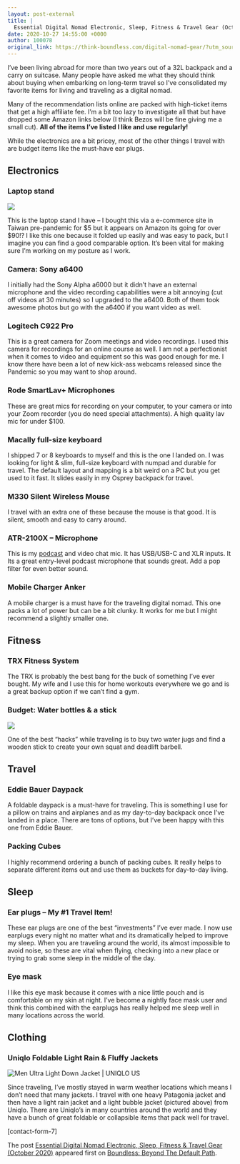 ```yaml
---
layout: post-external
title: |
  Essential Digital Nomad Electronic, Sleep, Fitness & Travel Gear (October 2020)
date: 2020-10-27 14:55:00 +0000
author: 100078
original_link: https://think-boundless.com/digital-nomad-gear/?utm_source=rss&utm_medium=rss&utm_campaign=digital-nomad-gear
---
```


I’ve been living abroad for more than two years out of a 32L backpack and a carry on suitcase. Many people have asked me what they should think about buying when embarking on long-term travel so I’ve consolidated my favorite items for living and traveling as a digital nomad.

Many of the recommendation lists online are packed with high-ticket items that get a high affiliate fee. I’m a bit too lazy to investigate all that but have dropped some Amazon links below (I think Bezos will be fine giving me a small cut). **All of the items I’ve listed I like and use regularly!**

While the electronics are a bit pricey, most of the other things I travel with are budget items like the must-have ear plugs.

## **Electronics**

### **Laptop stand**

![](https://i0.wp.com/think-boundless.com/wp-content/uploads/2020/10/IMG_0305.jpg?resize=1024%2C655&ssl=1)

This is the laptop stand I have – I bought this via a e-commerce site in Taiwan pre-pandemic for $5 but it appears on Amazon its going for over $90!? I like this one because it folded up easily and was easy to pack, but I imagine you can find a good comparable option. It’s been vital for making sure I’m working on my posture as I work.

### **Camera: Sony a6400**

I initially had the Sony Alpha a6000 but it didn’t have an external microphone and the video recording capabilities were a bit annoying (cut off videos at 30 minutes) so I upgraded to the a6400. Both of them took awesome photos but go with the a6400 if you want video as well.

### **Logitech C922 Pro**

This is a great camera for Zoom meetings and video recordings. I used this camera for recordings for an online course as well. I am not a perfectionist when it comes to video and equipment so this was good enough for me. I know there have been a lot of new kick-ass webcams released since the Pandemic so you may want to shop around.

### **Rode SmartLav+ Microphones**

These are great mics for recording on your computer, to your camera or into your Zoom recorder (you do need special attachments). A high quality lav mic for under $100.

### **Macally full-size keyboard**

I shipped 7 or 8 keyboards to myself and this is the one I landed on. I was looking for light & slim, full-size keyboard with numpad and durable for travel. The default layout and mapping is a bit weird on a PC but you get used to it fast. It slides easily in my Osprey backpack for travel.

### **M330 Silent Wireless Mouse**

I travel with an extra one of these because the mouse is that good. It is silent, smooth and easy to carry around.

### **ATR-2100X – Microphone**

This is my [podcast](https://think-boundless.com/start-a-podcast/) and video chat mic. It has USB/USB-C and XLR inputs. It Its a great entry-level podcast microphone that sounds great. Add a pop filter for even better sound.

### Mobile Charger Anker

A mobile charger is a must have for the traveling digital nomad. This one packs a lot of power but can be a bit clunky. It works for me but I might recommend a slightly smaller one.

## **Fitness**

### **TRX Fitness System**

The TRX is probably the best bang for the buck of something I’ve ever bought. My wife and I use this for home workouts everywhere we go and is a great backup option if we can’t find a gym.

### **Budget: Water bottles & a stick**

![](https://i0.wp.com/think-boundless.com/wp-content/uploads/2020/10/IMG_1672.jpg?resize=1024%2C768&ssl=1)

One of the best “hacks” while traveling is to buy two water jugs and find a wooden stick to create your own squat and deadlift barbell.

## **Travel**

### **Eddie Bauer Daypack**

A foldable daypack is a must-have for traveling. This is something I use for a pillow on trains and airplanes and as my day-to-day backpack once I’ve landed in a place. There are tons of options, but I’ve been happy with this one from Eddie Bauer.

### **Packing Cubes**

I highly recommend ordering a bunch of packing cubes. It really helps to separate different items out and use them as buckets for day-to-day living.

## **Sleep**

### **Ear plugs – My #1 Travel Item!**

These ear plugs are one of the best “investments” I’ve ever made. I now use earplugs every night no matter what and its dramatically helped to improve my sleep. When you are traveling around the world, its almost impossible to avoid noise, so these are vital when flying, checking into a new place or trying to grab some sleep in the middle of the day.

### **Eye mask**

I like this eye mask because it comes with a nice little pouch and is comfortable on my skin at night. I’ve become a nightly face mask user and think this combined with the earplugs has really helped me sleep well in many locations across the world.

## **Clothing**

### **Uniqlo Foldable Light Rain & Fluffy Jackets**

![Men Ultra Light Down Jacket | UNIQLO US](https://i2.wp.com/image.uniqlo.com/UQ/ST3/WesternCommon/imagesgoods/172981/item/goods_69_172981.jpg?resize=426%2C426&ssl=1)

Since traveling, I’ve mostly stayed in warm weather locations which means I don’t need that many jackets. I travel with one heavy Patagonia jacket and then have a light rain jacket and a light bubble jacket (pictured above) from Uniqlo. There are Uniqlo’s in many countries around the world and they have a bunch of great foldable or collapsible items that pack well for travel.

[contact-form-7]

The post [Essential Digital Nomad Electronic, Sleep, Fitness & Travel Gear (October 2020)](https://think-boundless.com/digital-nomad-gear/) appeared first on [Boundless: Beyond The Default Path](https://think-boundless.com).
